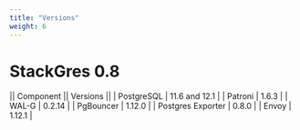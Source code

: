 ```yaml
---
title: "Versions"
weight: 6
---
```


# StackGres 0.8

|| Component || Versions ||
| PostgreSQL | 11.6 and 12.1 |
| Patroni | 1.6.3 |
| WAL-G | 0.2.14 |
| PgBouncer | 1.12.0 |
| Postgres Exporter | 0.8.0 |
| Envoy | 1.12.1 |